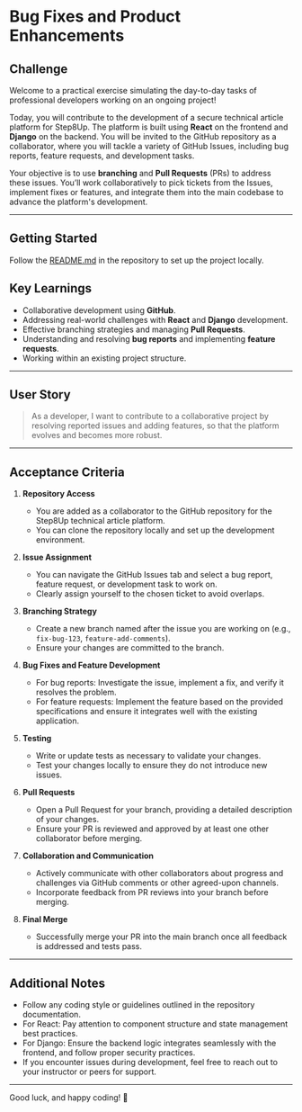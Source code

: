 # Bug Fixes and Product Enhancements

## Challenge

Welcome to a practical exercise simulating the day-to-day tasks of professional developers working on an ongoing project!

Today, you will contribute to the development of a secure technical article platform for Step8Up. The platform is built using **React** on the frontend and **Django** on the backend. You will be invited to the GitHub repository as a collaborator, where you will tackle a variety of GitHub Issues, including bug reports, feature requests, and development tasks.

Your objective is to use **branching** and **Pull Requests** (PRs) to address these issues. You’ll work collaboratively to pick tickets from the Issues, implement fixes or features, and integrate them into the main codebase to advance the platform's development.

---

## Getting Started

Follow the [README.md](https://github.com/SBC-Sep24/step8up-knowledge-base#readme) in the repository to set up the project locally.

## Key Learnings

- Collaborative development using **GitHub**.
- Addressing real-world challenges with **React** and **Django** development.
- Effective branching strategies and managing **Pull Requests**.
- Understanding and resolving **bug reports** and implementing **feature requests**.
- Working within an existing project structure.

---

## User Story

> As a developer, I want to contribute to a collaborative project by resolving reported issues and adding features, so that the platform evolves and becomes more robust.

---

## Acceptance Criteria

1. **Repository Access**

   - You are added as a collaborator to the GitHub repository for the Step8Up technical article platform.
   - You can clone the repository locally and set up the development environment.

2. **Issue Assignment**

   - You can navigate the GitHub Issues tab and select a bug report, feature request, or development task to work on.
   - Clearly assign yourself to the chosen ticket to avoid overlaps.

3. **Branching Strategy**

   - Create a new branch named after the issue you are working on (e.g., `fix-bug-123`, `feature-add-comments`).
   - Ensure your changes are committed to the branch.

4. **Bug Fixes and Feature Development**

   - For bug reports: Investigate the issue, implement a fix, and verify it resolves the problem.
   - For feature requests: Implement the feature based on the provided specifications and ensure it integrates well with the existing application.

5. **Testing**

   - Write or update tests as necessary to validate your changes.
   - Test your changes locally to ensure they do not introduce new issues.

6. **Pull Requests**

   - Open a Pull Request for your branch, providing a detailed description of your changes.
   - Ensure your PR is reviewed and approved by at least one other collaborator before merging.

7. **Collaboration and Communication**

   - Actively communicate with other collaborators about progress and challenges via GitHub comments or other agreed-upon channels.
   - Incorporate feedback from PR reviews into your branch before merging.

8. **Final Merge**
   - Successfully merge your PR into the main branch once all feedback is addressed and tests pass.

---

## Additional Notes

- Follow any coding style or guidelines outlined in the repository documentation.
- For React: Pay attention to component structure and state management best practices.
- For Django: Ensure the backend logic integrates seamlessly with the frontend, and follow proper security practices.
- If you encounter issues during development, feel free to reach out to your instructor or peers for support.

---

Good luck, and happy coding! 🎉
